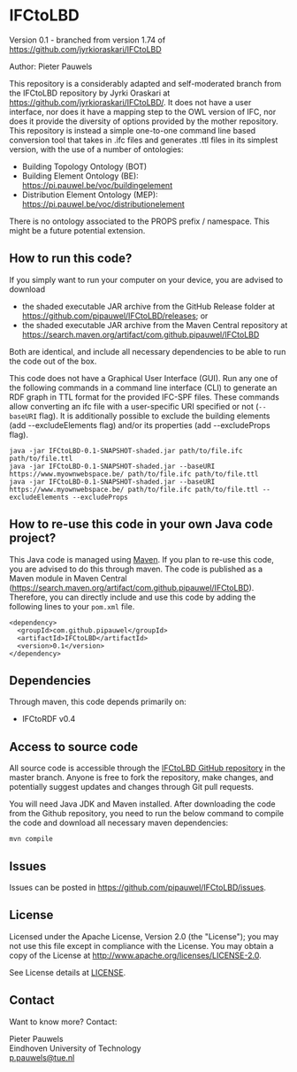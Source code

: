 # IFCtoLBD
Version 0.1 - branched from version 1.74 of https://github.com/jyrkioraskari/IFCtoLBD

Author: Pieter Pauwels

This repository is a considerably adapted and self-moderated branch from the IFCtoLBD repository by Jyrki Oraskari at https://github.com/jyrkioraskari/IFCtoLBD/. It does not have a user interface, nor does it have a mapping step to the OWL version of IFC, nor does it provide the diversity of options provided by the mother repository. This repository is instead a simple one-to-one command line based conversion tool that takes in .ifc files and generates .ttl files in its simplest version, with the use of a number of ontologies:

- Building Topology Ontology (BOT)
- Building Element Ontology (BE): https://pi.pauwel.be/voc/buildingelement
- Distribution Element Ontology (MEP): https://pi.pauwel.be/voc/distributionelement

There is no ontology associated to the PROPS prefix / namespace. This might be a future potential extension.

## How to run this code?
If you simply want to run your computer on your device, you are advised to download
- the shaded executable JAR archive from the GitHub Release folder at https://github.com/pipauwel/IFCtoLBD/releases; or
- the shaded executable JAR archive from the Maven Central repository at https://search.maven.org/artifact/com.github.pipauwel/IFCtoLBD  

Both are identical, and include all necessary dependencies to be able to run the code out of the box.

This code does not have a Graphical User Interface (GUI). Run any one of the following commands in a command line interface (CLI) to generate an RDF graph in TTL format for the provided IFC-SPF files. These commands allow converting an ifc file with a user-specific URI specified or not (`--baseURI` flag). It is additionally possible to exclude the building elements (add --excludeElements flag) and/or its properties (add --excludeProps flag).

```
java -jar IFCtoLBD-0.1-SNAPSHOT-shaded.jar path/to/file.ifc path/to/file.ttl
java -jar IFCtoLBD-0.1-SNAPSHOT-shaded.jar --baseURI https://www.myownwebspace.be/ path/to/file.ifc path/to/file.ttl
java -jar IFCtoLBD-0.1-SNAPSHOT-shaded.jar --baseURI https://www.myownwebspace.be/ path/to/file.ifc path/to/file.ttl --excludeElements --excludeProps
```

## How to re-use this code in your own Java code project?
This Java code is managed using [Maven](https://maven.apache.org/). If you plan to re-use this code, you are advised to do this through maven. The code is published as a Maven module in Maven Central (https://search.maven.org/artifact/com.github.pipauwel/IFCtoLBD). Therefore, you can directly include and use this code by adding the following lines to your `pom.xml` file.

```
<dependency>
  <groupId>com.github.pipauwel</groupId>
  <artifactId>IFCtoLBD</artifactId>
  <version>0.1</version>
</dependency>
```

## Dependencies
Through maven, this code depends primarily on:
- IFCtoRDF v0.4

## Access to source code
All source code is accessible through the [IFCtoLBD GitHub repository](https://github.com/pipauwel/IFCtoLBD/) in the master branch. Anyone is free to fork the repository, make changes, and potentially suggest updates and changes through Git pull requests. 

You will need Java JDK and Maven installed. After downloading the code from the Github repository, you need to run the below command to compile the code and download all necessary maven dependencies:

```
mvn compile
```

## Issues
Issues can be posted in https://github.com/pipauwel/IFCtoLBD/issues.

## License
Licensed under the Apache License, Version 2.0 (the "License"); you may not use this file except in compliance with the License. You may obtain a copy of the License at http://www.apache.org/licenses/LICENSE-2.0.

See License details at [LICENSE](LICENSE).

## Contact
Want to know more? Contact:

Pieter Pauwels  
Eindhoven University of Technology  
p.pauwels@tue.nl  
